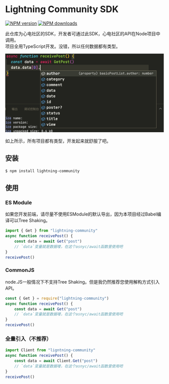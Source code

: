 # Lightning Community SDK

[![NPM version](https://img.shields.io/npm/v/lightning-community.svg?style=flat)](https://npmjs.org/package/lightning-community)
[![NPM downloads](http://img.shields.io/npm/dm/lightning-community.svg?style=flat)](https://npmjs.org/package/lightning-community)

此仓库为心电社区的SDK，开发者可通过此SDK，心电社区的API在Node项目中调用。  
项目全用TypeScript开发。没错，所以任何数据都有类型。  

![如图所示，所有项目都有类型](https://github.com/LightningLion-Studio/Community-Node/blob/master/assets/tips.png?raw=true) 

如上所示，所有项目都有类型，开发起来就舒服了吧。

## 安装

```bash
$ npm install lightning-community
```

## 使用

### ES Module

如果您开发前端，请尽量不使用ESModule的默认导出，因为本项目经过Babel编译可以Tree Shaking。

```ts
import { Get } from "lightning-community"
async function receivePost() {
    const data = await Get("post")
    // `data`变量就是数据喽，在这个asnyc/await函数里使用吧
}
receivePost()
```

### CommonJS

node.JS一般情况下不支持Tree Shaking。但是我仍然推荐您使用解构方式引入API。

```js
const { Get } = require("lightning-community")
async function receivePost() {
    const data = await Get("post")
    // `data`变量就是数据喽，在这个asnyc/await函数里使用吧
}
receivePost()
```

### 全量引入（不推荐）
```ts
import Client from "ligntning-community"
async function receivePost() {
    const data = await Client.Get("post")
    // `data`变量就是数据喽，在这个asnyc/await函数里使用吧
}
receivePost()
```


